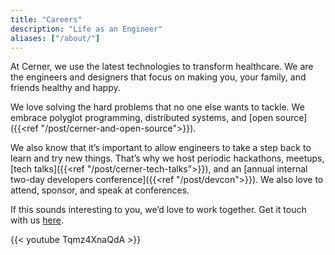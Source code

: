 ```yaml
---
title: "Careers"
description: "Life as an Engineer"
aliases: ["/about/"] 
---
```


At Cerner, we use the latest technologies to transform healthcare. We are the engineers and designers that focus on making you, your family, and friends healthy and happy.

We love solving the hard problems that no one else wants to tackle. We embrace polyglot programming, distributed systems, and [open source]({{<ref "/post/cerner-and-open-source">}}).

We also know that it’s important to allow engineers to take a step back to learn and try new things. That’s why we host periodic hackathons, meetups, [tech talks]({{<ref "/post/cerner-tech-talks">}}), and an [annual internal two-day developers conference]({{<ref "/post/devcon">}}). We also love to attend, sponsor, and speak at conferences.

If this sounds interesting to you, we’d love to work together. Get it touch with us [here](https://careers.cerner.com/paths/engineering--technology).

{{< youtube Tqmz4XnaQdA >}}
